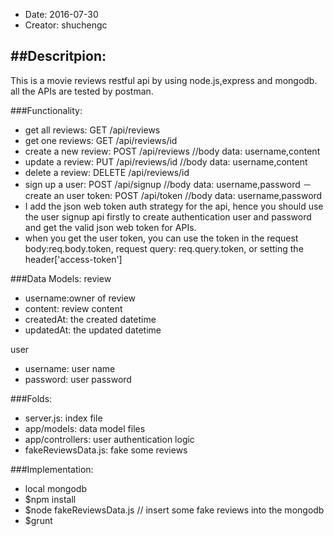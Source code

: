 
* Date: 2016-07-30
* Creator: shuchengc

##Descritpion:
----
This is a movie reviews restful api by using node.js,express and mongodb.
all the APIs are tested by postman.

###Functionality:

- get all reviews: GET /api/reviews
- get one reviews: GET /api/reviews/id
- create a new review: POST /api/reviews  //body data: username,content
- update a review: PUT /api/reviews/id  //body data: username,content
- delete a review: DELETE /api/reviews/id 
- sign up a user: POST /api/signup	//body data: username,password
－ create an user token: POST /api/token //body data: username,password
- I add the json web token auth strategy for the api, hence you should use the user signup api firstly to create authentication user and password and get the valid json web token for APIs.
- when you get the user token, you can use the token in the request body:req.body.token,
request query: req.query.token, or setting the header['access-token']

###Data Models:
review
- username:owner of review
- content: review content
- createdAt: the created datetime
- updatedAt: the updated datetime

user
- username: user name
- password: user password

###Folds:
- server.js: index file
- app/models: data model files
- app/controllers: user authentication logic
- fakeReviewsData.js: fake some reviews

###Implementation:
- local mongodb
- $npm install
- $node fakeReviewsData.js  // insert some fake reviews into the mongodb
- $grunt


